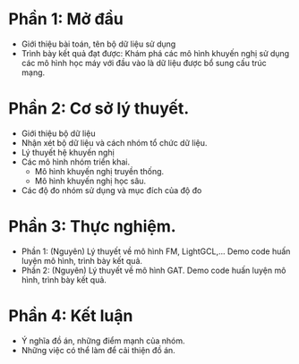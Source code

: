 # Phần 1: Mở đầu
- Giới thiệu bài toán, tên bộ dữ liệu sử dụng
- Trình bày kết quả đạt được: Khám phá các mô hình khuyến nghị sử dụng các mô hình học máy với đầu vào là dữ liệu được bổ sung cấu trúc mạng.

# Phần 2: Cơ sở lý thuyết.
- Giới thiệu bộ dữ liệu
- Nhận xét bộ dữ liệu và cách nhóm tổ chức dữ liệu.
- Lý thuyết hệ khuyến nghị
- Các mô hình nhóm triển khai.
	+ Mô hình khuyến nghị truyền thống.
	+ Mô hình khuyến nghị học sâu.
- Các độ đo nhóm sử dụng và mục đích của độ đo

# Phần 3: Thực nghiệm.
- Phần 1: (Nguyên) Lý thuyết về mô hình FM, LightGCL,... Demo code huấn luyện mô hình, trình bày kết quả.
- Phần 2: (Nguyên) Lý thuyết về mô hình GAT. Demo code huấn luyện mô hình, trình bày kết quả.

# Phần 4: Kết luận 
- Ý nghĩa đồ án, những điểm mạnh của nhóm.
- Những việc có thể làm để cải thiện đồ án.

